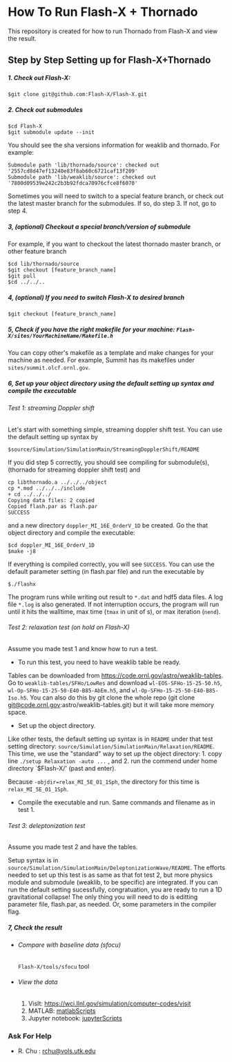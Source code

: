 # How To Run Flash-X + Thornado
This repository is created for how to run Thornado from Flash-X and view the result.

##  Step by Step Setting up for Flash-X+Thornado

##### 1. Check out Flash-X:

	$git clone git@github.com:Flash-X/Flash-X.git

##### 2. Check out submodules

	$cd Flash-X
	$git submodule update --init

   You should see the sha versions information for weaklib and thornado. 
   For example:

	Submodule path 'lib/thornado/source': checked out '2557cd8d47ef13240e83f8ab60c6721caf13f209'
	Submodule path 'lib/weaklib/source': checked out '7800d09539e242c2b3b92fdca70976cfce8f6070'

   Sometimes you will need to switch to a special feature branch, or check out the latest master branch for the submodules.
   If so, do step 3. If not, go to step 4.

##### 3, (optional) Checkout a special branch/version of submodule

   For example, if you want to checkout the latest thornado master branch, or other feature branch

	$cd lib/thornado/source
	$git checkout [feature_branch_name]
	$git pull
	$cd ../../..

##### 4, (optional) If you need to switch Flash-X to desired branch

	$git checkout [feature_branch_name]

##### 5, Check if you have the right makefile for your machine: `Flash-X/sites/YourMachineName/Makefile.h`
   You can copy other's makefile as a template and make changes for your machine as needed.
   For example, Summit has its makefiles under `sites/summit.olcf.ornl.gov`.

##### 6, Set up your object directory using the default setting up syntax and compile the executable

   ###### Test 1: streaming Doppler shift
   Let's start with something simple, streaming doppler shift test.
   You can use the default setting up syntax by

	$source/Simulation/SimulationMain/StreamingDopplerShift/README

   If you did step 5 correctly, you should see compiling for submodule(s), (thornado for streaming doppler shift test) and

	cp libthornado.a ../../../object
	cp *.mod ../../../include
	+ cd ../../../
	Copying data files: 2 copied
	Copied flash.par as flash.par
	SUCCESS

   and a new directory `doppler_MI_16E_OrderV_1D` be created.
   Go the that object directory and compile the executable:

	$cd doppler_MI_16E_OrderV_1D
	$make -j8

   If everything is compiled correctly, you will see `SUCCESS`.
   You can use the default parameter setting (in flash.par file) and run the executable by

	$./flashx

   The program runs while writing out result to `*.dat` and hdf5 data files.
   A log file `*.log` is also generated.
   If not interruption occurs, the program will run until it hits the walltime, max time (`tmax` in unit of s), or max iteration (`nend`).

   ###### Test 2: relaxation test (on hold on Flash-X)

   Assume you made test 1 and know how to run a test.

   - To run this test, you need to have weaklib table be ready.

   Tables can be downloaded from https://code.ornl.gov/astro/weaklib-tables.
   Go to `weaklib-tables/SFHo/LowRes` and download `wl-EOS-SFHo-15-25-50.h5`, `wl-Op-SFHo-15-25-50-E40-B85-AbEm.h5`, and `wl-Op-SFHo-15-25-50-E40-B85-Iso.h5`.
   You can also do this by git clone the whole repo (git clone git@code.ornl.gov:astro/weaklib-tables.git) but it will take more memory space.

   - Set up the object directory.

   Like other tests, the default setting up syntax is in `README` under that test setting directory: `source/Simulation/SimulationMain/Relaxation/README`.
   This time, we use the "standard" way to set up the object directory:
      1. copy line `./setup Relaxation -auto ...` , and
      2. run the commend under home directory `$Flash-X/' (past and enter).

   Because `-objdir=relax_MI_5E_O1_1Sph`, the directory for this time is `relax_MI_5E_O1_1Sph`.

   - Compile the executable and run.
   Same commands and filename as in test 1.

   ###### Test 3: deleptonization test

   Assume you made test 2 and have the tables.

   Setup syntax is in `source/Simulation/SimulationMain/DeleptonizationWave/README`.
   The efforts needed to set up this test is as same as that fot test 2, but more physics module and submodule (weaklib, to be specific) are integrated.
   If you can run the default setting sucessfully, congratuation, you are ready to run a 1D gravitational collapse!
   The only thing you will need to do is editting parameter file, flash.par, as needed. Or, some parameters in the compiler flag.


##### 7, Check the result

   - ###### Compare with baseline data (sfocu)
     `Flash-X/tools/sfocu` tool

   - ###### View the data

       1. VisIt: https://wci.llnl.gov/simulation/computer-codes/visit
       2. MATLAB: [matlabScripts](matlabScripts)
       3. Jupyter notebook: [jupyterScripts](jupyterScripts)

### Ask For Help
- R. Chu : rchu@vols.utk.edu
